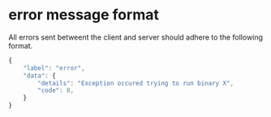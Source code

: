 # error message format

All errors sent betweent the client and server should adhere to the following format.

```js
{
	"label": "error",
	"data": {
		"details": "Exception occured trying to run binary X",
		"code": 8,
	}
}
```
